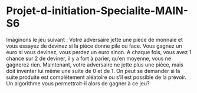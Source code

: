 # Projet-d-initiation-Specialite-MAIN-S6
Imaginons le jeu suivant : Votre adversaire jette une pièce de monnaie et vous essayez de devinez si la pièce donne pile ou face. Vous gagnez un euro si vous devinez, vous perdez un euro sinon. A chaque fois, vous avez 1 chance sur 2 de deviner, il y a fort à parier, qu’en moyenne, vous ne gagnerez rien. Maintenant, votre adversaire ne jette plus une pièce, mais doit inventer lui même une suite de 0 et de 1. On peut se demander si la suite produite est complètement aléatoire ou s’il est possible de la prévoir. Un algorithme vous permettrait-il alors de gagner à ce jeu?
